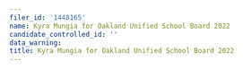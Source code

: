 ```yaml
---
filer_id: '1448165'
name: Kyra Mungia for Oakland Unified School Board 2022
candidate_controlled_id: ''
data_warning:
title: Kyra Mungia for Oakland Unified School Board 2022
---
```

